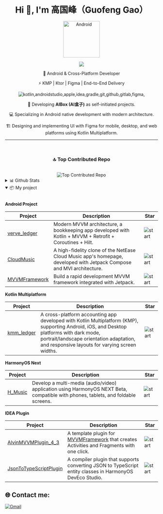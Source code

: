 <h1 align="center">Hi 👋, I'm 高国峰（Guofeng Gao）</h1>

<p align="center">
    <img align="center" alt="Android" width="120px" src="https://media.giphy.com/media/Y4bzv6DYbYzy8jDnoW/giphy.gif"/>
</p>

<p align="center">
    <a alt="Gmail" href="mailto:a912816369@gmail.com"><img src="https://skillicons.dev/icons?i=gmail"/></a>
</p>

<p align="center">🚀 Android & Cross-Platform Developer</p>

<p align="center">⚡ KMP | Ktor | Figma | End-to-End Delivery</p>

<p align="center">
    <img alt="kotlin,androidstudio,apple,idea,gradle,git,github,gitlab,figma," src="https://skillicons.dev/icons?i=kotlin,androidstudio,apple,idea,gradle,git,github,gitlab,figma"/>
</p>

<div align="center">
    <p>🔭 Developing <strong>AIBox (AI盒子)</strong> as self-initiated projects.</p>  
    <p>💻 Specializing in Android native development with modern architecture.</p>  
    <p>🏗️ Designing and implementing UI with Figma for mobile, desktop, and web platforms using Kotlin Multiplatform.</p>
</div>

---

<div align="center">
    </br><h3>🔝 Top Contributed Repo</h3></br>
    <img alt="Top Contributed Repo" src="https://github-contributor-stats.vercel.app/api?username=Chen-Xi-g&limit=5&theme=blueberry&combine_all_yearly_contributions=true"/>
</div>

<details>
  <summary>
      📊 Github Stats
  </summary>

  <div align="center">
    <img alt="Top Langs" src="https://github-readme-stats.vercel.app/api/top-langs/?username=Chen-Xi-g&layout=compact&theme=blueberry&count_private=true&hide_border=true"/>
    </br>
    <img alt="Github stats" src="https://github-readme-stats.vercel.app/api?username=Chen-Xi-g&theme=blueberry&count_private=true&hide_border=true&line_height=20"/>
    </br>
    <img alt="Github stats" src="https://github-readme-streak-stats.herokuapp.com/?user=Chen-Xi-g&theme=blueberry&count_private=true&hide_border=true"/>
  </div>
</details>

<details open>
    <summary>
      📦 My project
    </summary>

</br>

**Android Project**

| Project                                                     | Description                                                  | Star                                                         |
| ----------------------------------------------------------- | ------------------------------------------------------------ | ------------------------------------------------------------ |
| [verve_ledger](https://github.com/Chen-Xi-g/VerveLedger)    | Modern MVVM architecture, a bookkeeping app developed with Kotlin + MVVM + Retrofit + Coroutines + Hilt. | ![start](https://img.shields.io/github/stars/Chen-Xi-g/VerveLedger?style=social) |
| [CloudMusic](https://github.com/Chen-Xi-g/CloudMusic)       | A high-fidelity clone of the NetEase Cloud Music app's homepage, developed with Jetpack Compose and MVI architecture. | ![start](https://img.shields.io/github/stars/Chen-Xi-g/CloudMusic?style=social) |
| [MVVMFramework](https://github.com/Chen-Xi-g/MVVMFramework) | Build a rapid development MVVM framework integrated with Jetpack. | ![start](https://img.shields.io/github/stars/Chen-Xi-g/MVVMFramework?style=social) |

**Kotlin Multiplatform**

| Project                                               | Description                                                  | Star                                                         |
| ----------------------------------------------------- | ------------------------------------------------------------ | ------------------------------------------------------------ |
| [kmm_ledger](https://github.com/Chen-Xi-g/kmm_ledger) | A cross-platform accounting app developed with Kotlin Multiplatform (KMP), supporting Android, iOS, and Desktop platforms with dark mode, portrait/landscape orientation adaptation, and responsive layouts for varying screen widths. | ![start](https://img.shields.io/github/stars/Chen-Xi-g/kmm_ledger?style=social) |

**HarmonyOS Next**

| Project                                         | Description                                                  | Star                                                         |
| ----------------------------------------------- | ------------------------------------------------------------ | ------------------------------------------------------------ |
| [H_Music](https://github.com/Chen-Xi-g/H_Music) | Develop a multi-media (audio/video) application using HarmonyOS NEXT Beta, compatible with phones, tablets, and foldable screens. | ![start](https://img.shields.io/github/stars/Chen-Xi-g/H_Music?style=social) |

**IDEA Plugin**

| Project                                                      | Description                                                  | Star                                                         |
| ------------------------------------------------------------ | ------------------------------------------------------------ | ------------------------------------------------------------ |
| [AlvinMVVMPlugin_4_3](https://github.com/Chen-Xi-g/AlvinMVVMPlugin_4_3) | A template plugin for [MVVMFramework](https://github.com/Chen-Xi-g/MVVMFramework) that creates Activities and Fragments with one click. | ![start](https://img.shields.io/github/stars/Chen-Xi-g/AlvinMVVMPlugin_4_3?style=social) |
| [JsonToTypeScriptPlugin](https://github.com/Chen-Xi-g/JsonToTypeScriptPlugin) | A compiler plugin that supports converting JSON to TypeScript entity classes in HarmonyOS DevEco Studio. | ![start](https://img.shields.io/github/stars/Chen-Xi-g/JsonToTypeScriptPlugin?style=social) |

</details>

## 🌐 Contact me:

[![Gmail](https://img.shields.io/badge/Gmail-red?style=for-the-badge&logo=gmail&logoColor=white)](a912816369@gmail.com) 
